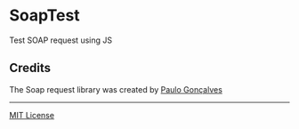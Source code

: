# SoapTest

Test SOAP request using JS

## Credits

The Soap request library was created by [Paulo Gonçalves](https://www.linkedin.com/in/paulo-goncalves/)

---
[MIT License](./LICENSE)